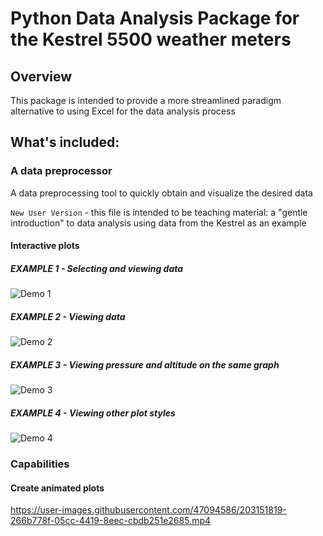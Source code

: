 # Python Data Analysis Package for the Kestrel 5500 weather meters

## Overview
This package is intended to provide a more streamlined paradigm alternative to using Excel for the data analysis process

## What's included:
### A data preprocessor
A data preprocessing tool to quickly obtain and visualize the desired data

`New User Version` - this file is intended to be teaching material: a "gentle introduction" to data analysis using data from the Kestrel as an example

#### Interactive plots
##### EXAMPLE 1 - Selecting and viewing data
![Demo 1](https://user-images.githubusercontent.com/47094586/202836877-0e87a607-f794-4575-97b5-c4c7314a037f.gif)
##### EXAMPLE 2 - Viewing data
![Demo 2](https://user-images.githubusercontent.com/47094586/202837874-9d50c74d-2750-4b45-b708-34e54734d780.gif)
##### EXAMPLE 3 - Viewing pressure and altitude on the same graph
![Demo 3](https://user-images.githubusercontent.com/47094586/202838154-4874284e-1031-4c04-8869-2142763d8b89.gif)
##### EXAMPLE 4 - Viewing other plot styles
![Demo 4](https://user-images.githubusercontent.com/47094586/202838317-3fc4cb9e-1dcc-48d2-9c26-e4289f1f3ae7.gif)

### Capabilities
#### Create animated plots
https://user-images.githubusercontent.com/47094586/203151819-266b778f-05cc-4419-8eec-cbdb251e2685.mp4



